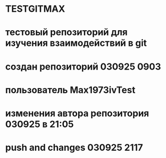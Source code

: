 # TESTGITMAX
# тестовый репозиторий для изучения взаимодействий в git
# создан репозиторий 030925 0903
# пользователь Max1973ivTest
# изменения автора репозитория 030925 в 21:05
# push and changes 030925 2117
#